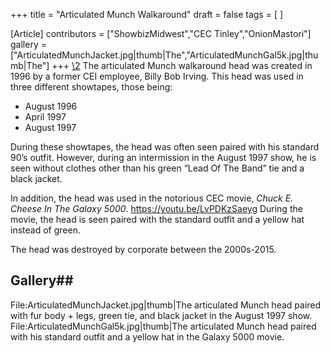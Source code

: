 +++
title = "Articulated Munch Walkaround"
draft = false
tags = [ ]

[Article]
contributors = ["ShowbizMidwest","CEC Tinley","OnionMastori"]
gallery = ["ArticulatedMunchJacket.jpg|thumb|The","ArticulatedMunchGal5k.jpg|thumb|The"]
+++
[\2](\1)
The articulated Munch walkaround head was created in 1996 by a former CEI employee, Billy Bob Irving. This head was used in three different showtapes, those being:

* August 1996
* April 1997
* August 1997

During these showtapes, the head was often seen paired with his standard 90’s outfit. However, during an intermission in the August 1997 show, he is seen without clothes other than his green “Lead Of The Band” tie and a black jacket.

In addition, the head was used in the notorious CEC movie, _Chuck E. Cheese In The Galaxy 5000_.<ref> https://youtu.be/LvPDKzSaeyg</ref> During the movie, the head is seen paired with the standard outfit and a yellow hat instead of green.

The head was destroyed by corporate between the 2000s-2015.


## Gallery## 
<gallery>
File:ArticulatedMunchJacket.jpg|thumb|The articulated Munch head paired with fur body + legs, green tie, and black jacket in the August 1997 show.
File:ArticulatedMunchGal5k.jpg|thumb|The articulated Munch head paired with his standard outfit and a yellow hat in the Galaxy 5000 movie.
</gallery>